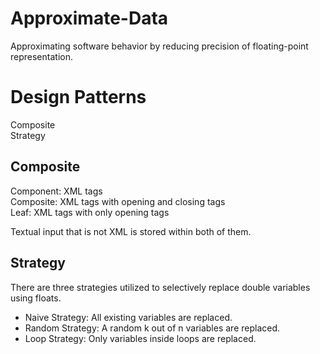 Approximate-Data
================
Approximating software behavior by reducing precision of floating-point
representation.

Design Patterns
===============
Composite  
Strategy

Composite
---------
Component: XML tags  
Composite: XML tags with opening and closing tags  
Leaf: XML tags with only opening tags    

Textual input that is not XML is stored within both of them.

Strategy
--------
There are three strategies utilized to selectively replace double variables
using floats.

* Naive Strategy: All existing variables are replaced.
* Random Strategy: A random k out of n variables are replaced.
* Loop Strategy: Only variables inside loops are replaced.
